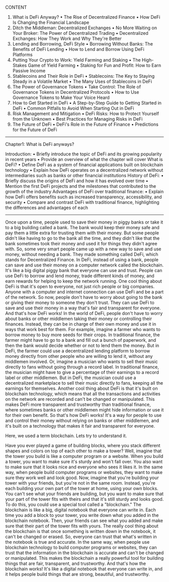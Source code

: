 CONTENT

1.	What is DeFi Anyway?
•	The Rise of Decentralized Finance
•	How DeFi Is Changing the Financial Landscape
2.	Ditch the Middleman: Decentralized Exchanges
•	No More Waiting on Your Broker: The Power of Decentralized Trading
•	Decentralized Exchanges: How They Work and Why They're Better
3.	Lending and Borrowing, DeFi Style
•	Borrowing Without Banks: The Benefits of DeFi Lending
•	How to Lend and Borrow Using DeFi Platforms
4.	Putting Your Crypto to Work: Yield Farming and Staking
•	The High-Stakes Game of Yield Farming
•	Staking for Fun and Profit: How to Earn Passive Income
5.	Stablecoins and Their Role in DeFi
•	Stablecoins: The Key to Staying Steady in a Volatile Market
•	The Many Uses of Stablecoins in DeFi
6.	The Power of Governance Tokens
•	Take Control: The Role of Governance Tokens in Decentralized Protocols
•	How to Use Governance Tokens to Make Your Voice Heard
7.	How to Get Started in DeFi
•	A Step-by-Step Guide to Getting Started in DeFi
•	Common Pitfalls to Avoid When Starting Out in DeFi
8.	Risk Management and Mitigation
•	DeFi Risks: How to Protect Yourself from the Unknown
•	Best Practices for Managing Risks in DeFi
9.	The Future of DeFi
•	DeFi's Role in the Future of Finance
•	Predictions for the Future of DeFi

------------------------------------------------------

Chapter1: What is DeFi anyways?

Introduction:
•	Briefly introduce the topic of DeFi and its growing popularity in recent years
•	Provide an overview of what the chapter will cover
What is DeFi?
•	Define DeFi as a system of financial applications built on blockchain technology
•	Explain how DeFi operates on a decentralized network without intermediaries such as banks or other financial institutions
History of DeFi:
•	Briefly discuss the origins of DeFi and how it has evolved over time
•	Mention the first DeFi projects and the milestones that contributed to the growth of the industry
Advantages of DeFi over traditional finance:
•	Explain how DeFi offers benefits such as increased transparency, accessibility, and security
•	Compare and contrast DeFi with traditional finance, highlighting the differences and advantages of each
________________________________________________________________________
Once upon a time, people used to save their money in piggy banks or take it to a big building called a bank. The bank would keep their money safe and pay them a little extra for trusting them with their money.
But some people didn't like having to go to the bank all the time, and they didn't like that the bank sometimes took their money and used it for things they didn't agree with.
So, some very smart people came up with a new way to save and use money, without needing a bank. They made something called DeFi, which stands for Decentralized Finance.
In DeFi, instead of using a bank, people can save and use their money on a computer network called the blockchain. It's like a big digital piggy bank that everyone can use and trust. People can use DeFi to borrow and lend money, trade different kinds of money, and earn rewards for helping to keep the network running.
One cool thing about DeFi is that it's open to everyone, not just rich people or big companies. Anyone with a computer and internet connection can use DeFi and be a part of the network.
So now, people don't have to worry about going to the bank or giving their money to someone they don't trust. They can use DeFi to save and use their money in a way that's fair and transparent for everyone.
And that's how DeFi works!
In the world of DeFi, people don't have to worry about banks or other middlemen taking their money or controlling their finances. Instead, they can be in charge of their own money and use it in ways that work best for them.
For example, imagine a farmer who wants to borrow money to buy more seeds for their crops. In traditional finance, the farmer might have to go to a bank and fill out a bunch of paperwork, and then the bank would decide whether or not to lend them the money. But in DeFi, the farmer could use a decentralized lending platform to borrow money directly from other people who are willing to lend it, without any middlemen involved.
Or, imagine a musician who wants to sell their music directly to fans without going through a record label. In traditional finance, the musician might have to give a percentage of their earnings to a record label or other middlemen. But in DeFi, the musician could use a decentralized marketplace to sell their music directly to fans, keeping all the earnings for themselves.
Another cool thing about DeFi is that it's built on blockchain technology, which means that all the transactions and activities on the network are recorded and can't be changed or manipulated. This makes DeFi more transparent and trustworthy than traditional finance, where sometimes banks or other middlemen might hide information or use it for their own benefit.
So that's how DeFi works! It's a way for people to use and control their money without relying on banks or other middlemen, and it's built on a technology that makes it fair and transparent for everyone.


Here, we used a term blockchain. Lets try to understand it.

Have you ever played a game of building blocks, where you stack different shapes and colors on top of each other to make a tower? Well, imagine that the tower you build is like a computer program or a website.
When you build a tower, you want to make sure it's sturdy and won't fall over. You also want to make sure that it looks nice and everyone who sees it likes it. In the same way, when people build computer programs or websites, they want to make sure they work well and look good.
Now, imagine that you're building your tower with your friends, but you're not in the same room. Instead, you're each building your own part of the tower at home, using your own blocks. You can't see what your friends are building, but you want to make sure that your part of the tower fits with theirs and that it's still sturdy and looks good.
To do this, you could use a special tool called a "blockchain." The blockchain is like a big, digital notebook that everyone can write in. Each time you add a block to your tower, you write down what you added in the blockchain notebook. Then, your friends can see what you added and make sure that their part of the tower fits with yours.
The really cool thing about the blockchain is that once something is written down in the notebook, it can't be changed or erased. So, everyone can trust that what's written in the notebook is true and accurate.
In the same way, when people use blockchain technology to build computer programs or websites, they can trust that the information in the blockchain is accurate and can't be changed or manipulated. This makes the blockchain a really powerful tool for building things that are fair, transparent, and trustworthy.
And that's how the blockchain works! It's like a digital notebook that everyone can write in, and it helps people build things that are strong, beautiful, and trustworthy.

